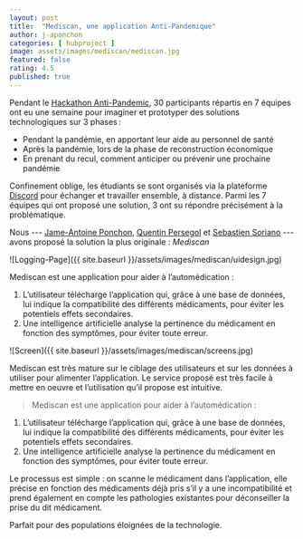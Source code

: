 ```yaml
---
layout: post
title:  "Mediscan, une application Anti-Pandemique"
author: j-aponchon
categories: [ hubproject ]
image: assets/images/mediscan/mediscan.jpg
featured: false
rating: 4.5
published: true
---
```


Pendant le [Hackathon Anti-Pandemic][1], 30 participants répartis en 7 équipes ont eu une semaine pour imaginer et prototyper des solutions technologiques sur 3 phases :

- Pendant la pandémie, en apportant leur aide au personnel de santé
- Après la pandémie, lors de la phase de reconstruction économique
- En prenant du recul, comment anticiper ou prévenir une prochaine pandémie
  
Confinement oblige, les étudiants se sont organisés via la plateforme [Discord][2] pour échanger et travailler ensemble, à distance. Parmi les 7 équipes qui ont proposé une solution, 3 ont su répondre précisément à la problématique.

Nous --- [Jame-Antoine Ponchon][3], [Quentin Persegol][4] et [Sebastien Soriano][5] --- avons proposé la solution la plus originale : *Mediscan*

![Logging-Page]({{ site.baseurl }}/assets/images/mediscan/uidesign.jpg)

Mediscan est une application pour aider à l’automédication :
1. L’utilisateur télécharge l’application qui, grâce à une base de données, lui indique la compatibilité des différents médicaments, pour éviter les potentiels effets secondaires.
2. Une intelligence artificielle analyse la pertinence du médicament en fonction des symptômes, pour éviter toute erreur.

![Screen]({{ site.baseurl }}/assets/images/mediscan/screens.jpg)

Mediscan est très mature sur le ciblage des utilisateurs et sur les données à utiliser pour alimenter l’application. Le service proposé est très facile à mettre en oeuvre et l’utilisation qu’il propose est intuitive.

> Mediscan est une application pour aider à l’automédication :
1. L’utilisateur télécharge l’application qui, grâce à une base de données, lui indique la compatibilité des différents médicaments, pour éviter les potentiels effets secondaires.
2. Une intelligence artificielle analyse la pertinence du médicament en fonction des symptômes, pour éviter toute erreur.

Le processus est simple : on scanne le médicament dans l’application, elle précise en fonction des médicaments déjà pris s’il y a une incompatibilité et prend également en compte les pathologies existantes pour déconseiller la prise du dit médicament.

Parfait pour des populations éloignées de la technologie.


[1]: https://www.epitech.eu/fr/actualites-evenements/un-hackathon-anti-pandemie-organise-a-epitech-lyon/
[2]: https://discordapp.com
[3]: mailto:jamie-antoine.ponchon@epitech.eu
[4]: mailto:quantin.persegol@epitech.eu
[5]: mailto:sebastien.soriano@epitech.eu
